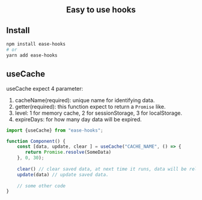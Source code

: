 <h2 align="center">Easy to use hooks</h2>

## Install
```bash
npm install ease-hooks
# or 
yarn add ease-hooks
```

## useCache
useCache expect 4 parameter:
1. cacheName(required): unique name for identifying data.
2. getter(required): this function expect to return a `Promise` like.
3. level: 1 for memory cache, 2 for sessionStorage, 3 for localStorage.
4. expireDays: for how many day data will be expired.

```javascript
import {useCache} from "ease-hooks";

function Component() {
    const [data, update, clear ] = useCache("CACHE_NAME", () => {
       return Promise.resolve(SomeData) 
    }, 0, 30);
    
    clear() // clear saved data, at next time it runs, data will be reloaded.
    update(data) // update saved data. 
    
    // some other code
}
```
